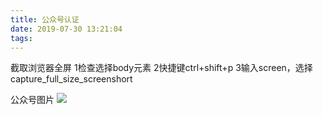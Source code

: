 ```yaml
---
title: 公众号认证
date: 2019-07-30 13:21:04
tags:
---
```

截取浏览器全屏
1检查选择body元素
2快捷键ctrl+shift+p
3输入screen，选择capture_full_size_screenshort

<!-- more -->
公众号图片
<img src="../公众号认证/微信图片_20190801163247.png">